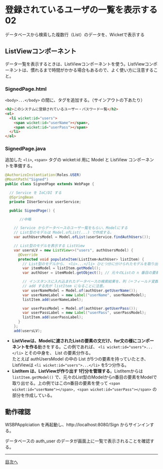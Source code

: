 # 登録されているユーザの一覧を表示する 02


データベースから検索した複数行（List）のデータを、Wicketで表示する

## ListViewコンポーネント

データ一覧を表示するときは、ListViewコンポーネントを使う。ListViewコンポーネントは、慣れるまで時間がかかる場合もあるので、よく使い方に注意すること。

### SignedPage.html

`<body>...</body>` の間に、タグを追加する。（サインアウトの下あたり）

```html
<h2>このシステムに登録されているユーザ一・パスワード一覧</h2>
<ol>
  <li wicket:id="users">
  	<span wicket:id="userName"></span>, 
  	<span wicket:id="userPass"></span>
  </li>
</ol>
```


### SignedPage.java

追加した `<li>`, `<span>` タグの wicket:id 用に Model と ListView コンポーネントを準備する。

```java
@AuthorizeInstantiation(Roles.USER)
@MountPath("Signed")
public class SignedPage extends WebPage {

  // Service を IoC/DI する
  @SpringBean
  private IUserService userService;

  public SignedPage() {

　     //中略

    // Service からデータベースのユーザ一覧をもらい、Modelにする
    // List型のモデルは Model.ofList(...) で作成する。
    var authUsersModel = Model.ofList(userService.findAuthUsers());

    // List型のモデルを表示する ListView
    var usersLV = new ListView<>("users", authUsersModel) {
      @Override
      protected void populateItem(ListItem<AuthUser> listItem) {
        // List型のモデルから、 <li>...</li> ひとつ分に分けられたモデルを取り出す
        var itemModel = listItem.getModel();
        var authUser = itemModel.getObject(); // 元々のListの n 番目の要素

        // インスタンスに入れ込まれたデータベースの検索結果を、列（＝フィールド変数）ごとにとりだして表示する
        // add する先が listItem になることに注意。
        var userNameModel = Model.of(authUser.getUserName());
        var userNameLabel = new Label("userName", userNameModel);
        listItem.add(userNameLabel);

        var userPassModel = Model.of(authUser.getUserPass());
        var userPassLabel = new Label("userPass", userPassModel);
        listItem.add(userPassLabel);
      }
    };
    add(usersLV);
```

- **ListViewは、Modelに渡されたListの要素の文だけ、for文の様にコンポーネントを作る**動きをする。この例であれば、 `<li wicket:id="users">...</li>` とその中身を、 List の要素分作る。<br>たとえば authUsersModel の中の List が5つの要素を持っていたとき、ListViewは  `<li wicket:id="users">...</li>` を5つ分作る。
- **ListItem は、ListViewが作り出す 1行分を管理する**。ListItemからは `listItem.getModel()` で、元々のList型のModelからn番目の要素をModelで取り出せる。上の例ではこのn番目の要素を使って  `<span wicket:id="userName"></span>, <span wicket:id="userPass"></span>` の部分を作成している。

## 動作確認

WSBPApplciation を再起動し、http://localhost:8080/Sign からサインインする。

データベースの auth_user のデータが画面上に一覧で表示されることを確認する。

----

[目次へ](../../README.md) 